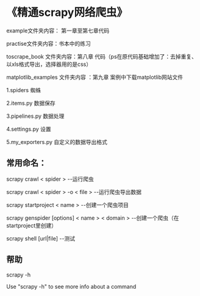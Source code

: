 # 《精通scrapy网络爬虫》 

example文件夹内容： 第一章至第七章代码

practise文件夹内容：书本中的练习

toscrape_book 文件夹内容：第八章 代码（ps在原代码基础增加了：去掉重复、以xls格式导出，选择器用的是css）

matplotlib_examples 文件夹内容 ：第九章 案例中下载matplotlib网站文件

1.spiders 蜘蛛

2.items.py 数据保存

3.pipelines.py 数据处理

4.settings.py 设置

5.my_exporters.py 自定义的数据导出格式


## 常用命名：

scrapy crawl < spider > --运行爬虫
  
scrapy crawl < spider > -o < file > --运行爬虫导出数据

scrapy startproject < name > --创建一个爬虫项目
  
scrapy genspider [options] < name >  < domain > --创建一个爬虫（在startproject里创建）

scrapy shell [url|file] --测试

## 帮助

scrapy -h

Use "scrapy <command> -h" to see more info about a command
